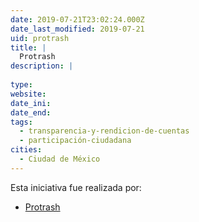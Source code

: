 ```yaml
---
date: 2019-07-21T23:02:24.000Z
date_last_modified: 2019-07-21
uid: protrash
title: |
  Protrash
description: |
  
type: 
website: 
date_ini: 
date_end: 
tags:
  - transparencia-y-rendicion-de-cuentas
  - participación-ciudadana
cities: 
  - Ciudad de México
---
```


Esta iniciativa fue realizada por:

- [Protrash](/organizaciones/protrash)
